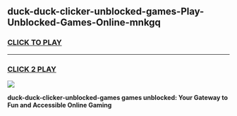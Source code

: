 
## duck-duck-clicker-unblocked-games-Play-Unblocked-Games-Online-mnkgq
<h3>
<a href="https://premium76.site?title=duck-duck-clicker-unblocked-games&ref=25A">CLICK TO PLAY</a></h3>
<hr>

<h3>
<a href="https://premium76.site?title=duck-duck-clicker-unblocked-games&ref=25A">CLICK 2 PLAY</a>
  
</h3>

<a href="https://premium76.site?title=duck-duck-clicker-unblocked-games&ref=25A"><img src="https://clearcache.store/games.png"></a>


**duck-duck-clicker-unblocked-games games unblocked: Your Gateway to Fun and Accessible Online Gaming**
